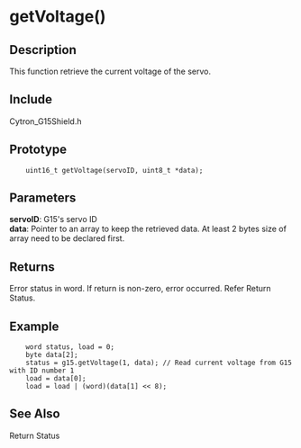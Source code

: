 # getVoltage() #

## Description ##
This function retrieve the current voltage of the servo.

## Include ##
Cytron_G15Shield.h

## Prototype ##
		uint16_t getVoltage(servoID, uint8_t *data);

## Parameters ##
**servoID**: G15's servo ID<br/>
**data**: Pointer to an array to keep the retrieved data. At least 2 bytes size of array need to be declared first.

## Returns ##
Error status in word. If return is non-zero, error occurred. Refer Return Status.

## Example ##
		word status, load = 0;
		byte data[2];
		status = g15.getVoltage(1, data); // Read current voltage from G15 with ID number 1
		load = data[0];
		load = load | (word)(data[1] << 8);

## See Also ##
Return Status